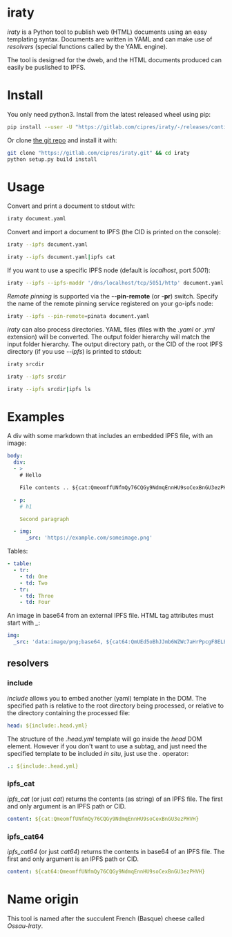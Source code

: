 # iraty

*iraty* is a Python tool to publish web (HTML) documents
using an easy templating syntax. Documents are written in YAML and can make use
of *resolvers* (special functions called by the YAML engine).

The tool is designed for the dweb, and the HTML documents produced can
easily be puslished to IPFS.

# Install

You only need python3. Install from the latest released wheel using pip:

```sh
pip install --user -U "https://gitlab.com/cipres/iraty/-/releases/continuous-master/downloads/iraty-1.0.0-py3-none-any.whl"
```

Or clone [the git repo](https://gitlab.com/cipres/iraty) and install it with:

```sh
git clone "https://gitlab.com/cipres/iraty.git" && cd iraty
python setup.py build install
```

# Usage

Convert and print a document to stdout with:

```sh
iraty document.yaml
```

Convert and import a document to IPFS (the CID is printed on the console):

```sh
iraty --ipfs document.yaml

iraty --ipfs document.yaml|ipfs cat
```

If you want to use a specific IPFS node (default is *localhost*, port *5001*):

```sh
iraty --ipfs --ipfs-maddr '/dns/localhost/tcp/5051/http' document.yaml
```

*Remote pinning* is supported via the **--pin-remote** (or **-pr**) switch.
Specify the name of the remote pinning service registered on your go-ipfs node:

```sh
iraty --ipfs --pin-remote=pinata document.yaml
```

*iraty* can also process directories. YAML files (files with the *.yaml*
or *.yml* extension) will be converted. The output folder hierarchy will match the
input folder hierarchy. The output directory path, or the CID of the
root IPFS directory (if you use *--ipfs*) is printed to stdout:

```sh
iraty srcdir

iraty --ipfs srcdir

iraty --ipfs srcdir|ipfs ls
```

# Examples

A div with some markdown that includes an embedded IPFS file, with an image:

```yaml
body:
  div:
  - >
    # Hello

    File contents .. ${cat:QmeomffUNfmQy76CQGy9NdmqEnnHU9soCexBnGU3ezPHVH}

  - p:
    # h1

    Second paragraph

  - img:
      _src: 'https://example.com/someimage.png'
```

Tables:

```yaml
- table:
  - tr:
    - td: One
    - td: Two
  - tr:
    - td: Three
    - td: Four
```

An image in base64 from an external IPFS file. HTML tag attributes must
start with *_*:

```yaml
img:
  _src: 'data:image/png;base64, ${cat64:QmUEd5oBhJJmb6WZWc7aHrPpcgF8ELEvcxHo6q4M8uWY5Q}'
```

## resolvers

### include

*include* allows you to embed another (yaml) template in the DOM. The
specified path is relative to the root directory being processed, or relative
to the directory containing the processed file:

```yaml
head: ${include:.head.yml}
```

The structure of the *.head.yml* template will go inside the *head* DOM element.
However if you don't want to use a subtag, and just need the specified template
to be included *in situ*, just use the *.* operator:

```yaml
.: ${include:.head.yml}
```

### ipfs_cat

*ipfs_cat* (or just *cat*) returns the contents (as string) of an IPFS file.
The first and only argument is an IPFS path or CID.

```yaml
content: ${cat:QmeomffUNfmQy76CQGy9NdmqEnnHU9soCexBnGU3ezPHVH}
```

### ipfs_cat64

*ipfs_cat64* (or just *cat64*) returns the contents in base64 of an IPFS file.
The first and only argument is an IPFS path or CID.

```yaml
content: ${cat64:QmeomffUNfmQy76CQGy9NdmqEnnHU9soCexBnGU3ezPHVH}
```

# Name origin

This tool is named after the succulent French (Basque) cheese called *Ossau-Iraty*.
